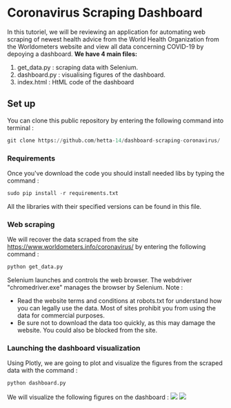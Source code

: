 # Coronavirus Scraping Dashboard

In this tutoriel, we will be reviewing an application for automating  web scraping of newest health advice from the World Health Organization from the Worldometers website
and view all data concerning COVID-19 by depoying a dashboard.
**We have 4 main files:**
  1. get_data.py : scraping data with Selenium.
  2. dashboard.py : visualising figures of the dashboard.
  3. index.html : HtML code of the dashboard
  
## Set up
You can clone this public repository by entering the following command into terminal :
```python
git clone https://github.com/hetta-14/dashboard-scraping-coronavirus/
```
### Requirements 
Once you've download the code you should install needed libs by typing the command :
```python
sudo pip install -r requirements.txt
```
All the libraries with their specified versions can be found in this file.
### Web scraping
We will recover the data scraped from the site https://www.worldometers.info/coronavirus/ by entering the following command :
```python
python get_data.py
```
Selenium launches and controls the web browser. The webdriver "chromedriver.exe" manages the browser by Selenium.
Note : 
  - Read the website terms and conditions at robots.txt for understand how you can legally use the data. Most of sites prohibit you from using the data for commercial purposes.
  - Be sure not to download the data too quickly, as this may damage the website. You could also be blocked from the site.
### Launching the dashboard visualization
Using Plotly, we are going to plot and visualize the figures from the scraped data with the command :
```python
python dashboard.py
```
We will visualize the following figures on the dashboard :
![](https://raw.githubusercontent.com/hetta-14/dashboard-scraping-coronavirus/blob/master/img/A.PNG)
![](https://raw.githubusercontent.com/hetta-14/dashboard-scraping-coronavirus/blob/master/img/B.PNG)


